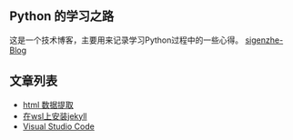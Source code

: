 

## Python 的学习之路
这是一个技术博客，主要用来记录学习Python过程中的一些心得。 [sigenzhe-Blog](https://ladesiji.github.io/)

## 文章列表
- [html 数据提取](https://ladesiji.github.io/python/2019/10/24/html%E6%95%B0%E6%8D%AE%E6%8F%90%E5%8F%96.html)
- [在wsl上安装jekyll](https://ladesiji.github.io/tools/2019/10/24/%E5%9C%A8wsl%E4%B8%8A%E5%AE%89%E8%A3%85jekyll.html)
- [Visual Studio Code](https://ladesiji.github.io/tools/2019/10/25/Visual-Studio-Code.html)
